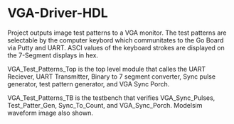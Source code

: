 # VGA-Driver-HDL

Project outputs image test patterns to a VGA monitor. The test patterns are selectable by the computer keybord which communitates to the Go Board via Putty and UART. 
ASCI values of the keyboard strokes are displayed on the 7-Segment displays in hex.

VGA_Test_Patterns_Top is the top level module that calles the UART Reciever, UART Transmitter, Binary to 7 segment converter, Sync pulse generator, test pattern
generator, and VGA Sync Porch. 

VGA_Test_Patterns_TB is the testbench that verifies VGA_Sync_Pulses, Test_Patter_Gen, Sync_To_Count, and VGA_Sync_Porch. Modelsim waveform image also shown.
